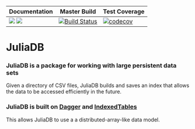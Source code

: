 | Documentation | Master Build | Test Coverage |
|---------------|--------------|---------------|
| [![](https://img.shields.io/badge/docs-stable-blue.svg)](https://github.com/JuliaComputing/JuliaDB.jl/stable) [![](https://img.shields.io/badge/docs-latest-blue.svg)](https://github.com/JuliaComputing/JuliaDB.jl/latest) | [![Build Status](https://travis-ci.org/JuliaComputing/JuliaDB.jl.svg?branch=master)](https://travis-ci.org/JuliaComputing/JuliaDB.jl) | [![codecov](https://codecov.io/gh/JuliaComputing/JuliaDB.jl/branch/master/graph/badge.svg)](https://codecov.io/gh/JuliaComputing/JuliaDB.jl)


# JuliaDB

### JuliaDB is a package for working with large persistent data sets

Given a directory of CSV files, JuliaDB builds and saves an index that allows the data to be accessed efficiently in the future.

### JuliaDB is built on [Dagger](https://github.com/JuliaParallel/Dagger.jl) and [IndexedTables](https://github.com/JuliaComputing/IndexedTables.jl)

This allows JuliaDB to use a a distributed-array-like data model.

